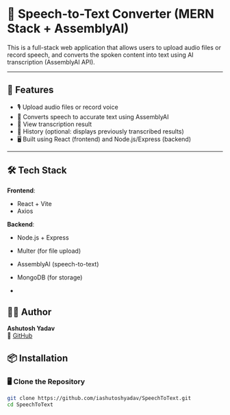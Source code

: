 # 🎤 Speech-to-Text Converter (MERN Stack + AssemblyAI)

This is a full-stack web application that allows users to upload audio files or record speech, and converts the spoken content into text using AI transcription (AssemblyAI API).

---

## 🚀 Features

- 🎙️ Upload audio files or record voice
- 🤖 Converts speech to accurate text using AssemblyAI
- 📜 View transcription result
- 📂 History (optional: displays previously transcribed results)
- 🖥️ Built using React (frontend) and Node.js/Express (backend)

---

## 🛠️ Tech Stack

**Frontend**:
- React + Vite
- Axios

**Backend**:
- Node.js + Express
- Multer (for file upload)
- AssemblyAI (speech-to-text)
- MongoDB  (for storage)

- 
## 🙋‍♂️ Author

**Ashutosh Yadav**  
🔗 [GitHub](https://github.com/iashutoshyadav)  

## 📦 Installation
### 🖥️ Clone the Repository

```bash
git clone https://github.com/iashutoshyadav/SpeechToText.git
cd SpeechToText

